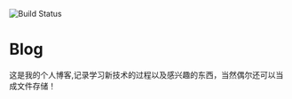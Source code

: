 ![Build Status](https://travis-ci.com/sunyuyangg555/jiffy.svg?branch=master)
# Blog

这是我的个人博客,记录学习新技术的过程以及感兴趣的东西，当然偶尔还可以当成文件存储！